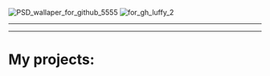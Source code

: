 ![PSD_wallaper_for_github_5555](https://github.com/user-attachments/assets/1bc25199-13b1-4bba-bdc0-be707bfe9559)
![for_gh_luffy_2](https://github.com/user-attachments/assets/c155d175-c90d-45fc-8676-c504c9c28a66)

<hr>

<hr>
<h1>My projects:</h1>



<!--
**HuskarMid/HuskarMid** is a ✨ _special_ ✨ repository because its `README.md` (this file) appears on your GitHub profile.

Here are some ideas to get you started:

- 🔭 I’m currently working on ...
- 🌱 I’m currently learning ...
- 👯 I’m looking to collaborate on ...
- 🤔 I’m looking for help with ...
- 💬 Ask me about ...
- 📫 How to reach me: ...
- 😄 Pronouns: ...
- ⚡ Fun fact: ...
-->
